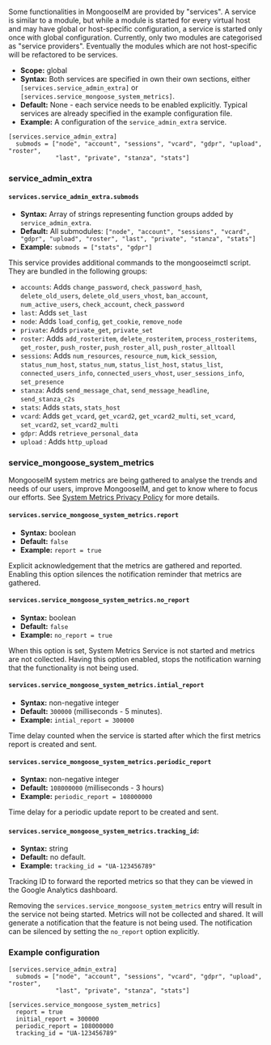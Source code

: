Some functionalities in MongooseIM are provided by "services".
A service is similar to a module, but while a module is started for every virtual 
host and may have global or host-specific configuration, a service is started 
only once with global configuration.
Currently, only two modules are categorised as "service providers".
Eventually the modules which are not host-specific will be refactored to be services.

* **Scope:** global
* **Syntax:** Both services are specified in own their own sections, either
`[services.service_admin_extra]` or `[services.service_mongoose_system_metrics]`. 
* **Default:** None - each service needs to be enabled explicitly.
Typical services are already specified in the example configuration file.
* **Example:** A configuration of the `service_admin_extra` service.

```
[services.service_admin_extra]
  submods = ["node", "account", "sessions", "vcard", "gdpr", "upload", "roster",
             "last", "private", "stanza", "stats"]
```

### service_admin_extra

#### `services.service_admin_extra.submods`
* **Syntax:** Array of strings representing function groups added by `service_admin_extra`.
* **Default:** All submodules: `["node", "account", "sessions", "vcard", "gdpr",
 "upload", "roster", "last", "private", "stanza", "stats"]`
* **Example:** `submods = ["stats", "gdpr"]`

This service provides additional commands to the mongooseimctl script.
They are bundled in the following groups:

* `accounts`: Adds `change_password`, `check_password_hash`, `delete_old_users`,
 `delete_old_users_vhost`, `ban_account`, `num_active_users`, `check_account`,
  `check_password`
* `last`: Adds `set_last`
* `node`: Adds `load_config`, `get_cookie`, `remove_node`
* `private`: Adds `private_get`, `private_set`
* `roster`: Adds `add_rosteritem`, `delete_rosteritem`, `process_rosteritems`,
 `get_roster`, `push_roster`, `push_roster_all`, `push_roster_alltoall`
* `sessions`: Adds `num_resources`, `resource_num`, `kick_session`, `status_num_host`,
 `status_num`, `status_list_host`, `status_list`, `connected_users_info`,
  `connected_users_vhost`, `user_sessions_info`, `set_presence`
* `stanza`: Adds `send_message_chat`, `send_message_headline`, `send_stanza_c2s`
* `stats`: Adds `stats`, `stats_host`
* `vcard`: Adds `get_vcard`, `get_vcard2`, `get_vcard2_multi`, `set_vcard`,
 `set_vcard2`, `set_vcard2_multi`
* `gdpr`: Adds `retrieve_personal_data`
* `upload` : Adds `http_upload`

### service_mongoose_system_metrics

MongooseIM system metrics are being gathered to analyse the trends and needs of our users, improve MongooseIM, and get to know where to focus our efforts.
See [System Metrics Privacy Policy](../operation-and-maintenance/System-Metrics-Privacy-Policy.md) for more details.

#### `services.service_mongoose_system_metrics.report`
* **Syntax:** boolean
* **Default:** `false`
* **Example:** `report = true`

Explicit acknowledgement that the metrics are gathered and reported.
Enabling this option silences the notification reminder that metrics are gathered.
#### `services.service_mongoose_system_metrics.no_report`
* **Syntax:** boolean
* **Default:** `false`
* **Example:** `no_report = true`

When this option is set, System Metrics Service is not started and metrics are not collected.
Having this option enabled, stops the notification warning that the functionality is not being used.

#### `services.service_mongoose_system_metrics.intial_report`
* **Syntax:** non-negative integer
* **Default:** `300000` (milliseconds - 5 minutes).
* **Example:** `intial_report = 300000`

Time delay counted when the service is started after which the first metrics report is created and sent.

#### `services.service_mongoose_system_metrics.periodic_report`
* **Syntax:** non-negative integer
* **Default:** `108000000` (milliseconds - 3 hours)
* **Example:** `periodic_report = 108000000`

Time delay for a periodic update report to be created and sent.

#### `services.service_mongoose_system_metrics.tracking_id`:
* **Syntax:** string
* **Default:** no default.
* **Example:** `tracking_id = "UA-123456789"`

Tracking ID to forward the reported metrics so that they can be viewed in the Google Analytics dashboard.

Removing the `services.service_mongoose_system_metrics` entry will result in the service not being started.
Metrics will not be collected and shared.
It will generate a notification that the feature is not being used.
The notification can be silenced by setting the `no_report` option explicitly.

### Example configuration

```
[services.service_admin_extra]
  submods = ["node", "account", "sessions", "vcard", "gdpr", "upload", "roster",
             "last", "private", "stanza", "stats"]

[services.service_mongoose_system_metrics]
  report = true
  initial_report = 300000
  periodic_report = 108000000
  tracking_id = "UA-123456789"
```
